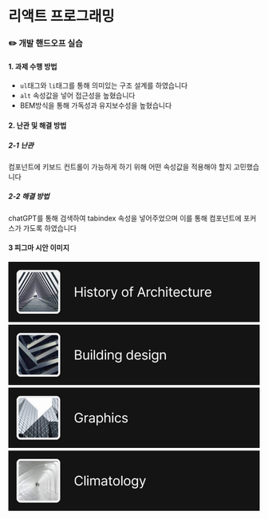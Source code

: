 # 리액트 프로그래밍

### ✏️ 개발 핸드오프 실습

#### 1. 과제 수행 방법

- `ul`태그와 `li`태그를 통해 의미있는 구조 설계를 하였습니다
- `alt` 속성값을 넣어 접근성을 높혔습니다
- BEM방식을 통해 가독성과 유지보수성을 높혔습니다
  <br/>

#### 2. 난관 및 해결 방법

##### 2-1 난관

컴포넌트에 키보드 컨트롤이 가능하게 하기 위해 어떤 속성값을 적용해야 할지 고민했습니다

##### 2-2 해결 방법

chatGPT를 통해 검색하여 tabindex 속성을 넣어주었으며 이를 통해 컴포넌트에 포커스가 가도록 하였습니다
<br/>

#### 3 피그마 시안 이미지

<img src="./02-design-handoff/src/images/example.svg">
